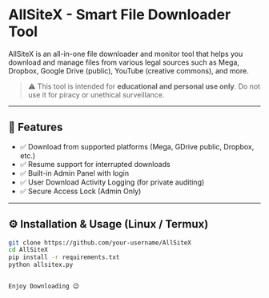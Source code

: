 # AllSiteX - Smart File Downloader Tool

AllSiteX is an all-in-one file downloader and monitor tool that helps you download and manage files from various legal sources such as Mega, Dropbox, Google Drive (public), YouTube (creative commons), and more.

> ⚠️ This tool is intended for **educational and personal use only**. Do not use it for piracy or unethical surveillance.

---

## 🌟 Features

- ✅ Download from supported platforms (Mega, GDrive public, Dropbox, etc.)
- ✅ Resume support for interrupted downloads
- ✅ Built-in Admin Panel with login
- ✅ User Download Activity Logging (for private auditing)
- ✅ Secure Access Lock (Admin Only)


---

## ⚙️ Installation & Usage (Linux / Termux)

```bash
git clone https://github.com/your-username/AllSiteX
cd AllSiteX
pip install -r requirements.txt
python allsitex.py


Enjoy Downloading 😉
